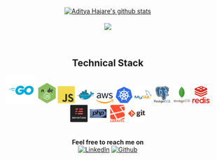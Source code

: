 <div align="center">
    <a href="https://github.com/aditya43">
    <img align="center" src=https://github-readme-stats.vercel.app/api?username=aditya43&show_icons=true&hide=prs,issues,contribs&theme=buefy" alt="Aditya Hajare's github stats" />
    </a>
    <br><br>
    <a href="https://github.com/aditya43"><img align="center" src="https://github-readme-stats.anuraghazra1.vercel.app/api/top-langs/?username=aditya43&layout=compact&theme=buefy" /></a>
</div>
<br><br>
<div align="center">
    <h2>Technical Stack</h2>
    <code><img width="70px" src="https://raw.githubusercontent.com/aditya43/aditya43/master/assets/golang.svg"></code>
    <code><img width="40px" src="https://raw.githubusercontent.com/aditya43/aditya43/master/assets/nodejs.svg"></code>
    <code><img width="40px" src="https://raw.githubusercontent.com/aditya43/aditya43/master/assets/javascript.svg"></code>
    <code><img width="40px" src="https://raw.githubusercontent.com/aditya43/aditya43/master/assets/docker.svg"></code>
    <code><img width="40px" src="https://raw.githubusercontent.com/aditya43/aditya43/master/assets/aws.svg"></code>
    <code><img width="40px" src="https://raw.githubusercontent.com/aditya43/aditya43/master/assets/kubernetes.svg"></code>
    <code><img width="40px" src="https://raw.githubusercontent.com/aditya43/aditya43/master/assets/mysql.svg"></code>
    <code><img width="40px" src="https://raw.githubusercontent.com/aditya43/aditya43/master/assets/postgre.svg"></code>
    <code><img width="40px" src="https://raw.githubusercontent.com/aditya43/aditya43/master/assets/mongo.svg"></code>
    <code><img width="40px" src="https://raw.githubusercontent.com/aditya43/aditya43/master/assets/redis.svg"></code>
    <code><img width="40px" src="https://raw.githubusercontent.com/aditya43/aditya43/master/assets/serverless.svg"></code>
    <code><img width="40px" src="https://raw.githubusercontent.com/aditya43/aditya43/master/assets/php.svg"></code>
    <code><img width="40px" src="https://raw.githubusercontent.com/aditya43/aditya43/master/assets/laravel.svg"></code>
    <code><img width="40px" src="https://raw.githubusercontent.com/aditya43/aditya43/master/assets/git.svg"></code>
</div>
<br><br>
<div align="center">
    <b>Feel free to reach me on</b><br>
    <a href="https://www.linkedin.com/in/aditya-hajare" target="_blank"><img src="https://img.shields.io/badge/LinkedIn-%230077B5.svg?&style=flat-square&logo=linkedin&logoColor=white" alt="LinkedIn"></a>
    <a href="https://github.com/aditya43" target="_blank"><img src="https://img.shields.io/badge/Github-%230077B5.svg?&style=flat-square&logo=github&logoColor=white" alt="Github"></a>
</div>
<!--
**aditya43/aditya43** is a ✨ _special_ ✨ repository because its `README.md` (this file) appears on your GitHub profile.

Here are some ideas to get you started:

- 🔭 I’m currently working on ...
- 🌱 I’m currently learning ...
- 👯 I’m looking to collaborate on ...
- 🤔 I’m looking for help with ...
- 💬 Ask me about ...
- 📫 How to reach me: ...
- 😄 Pronouns: ...
- ⚡ Fun fact: ...
-->
